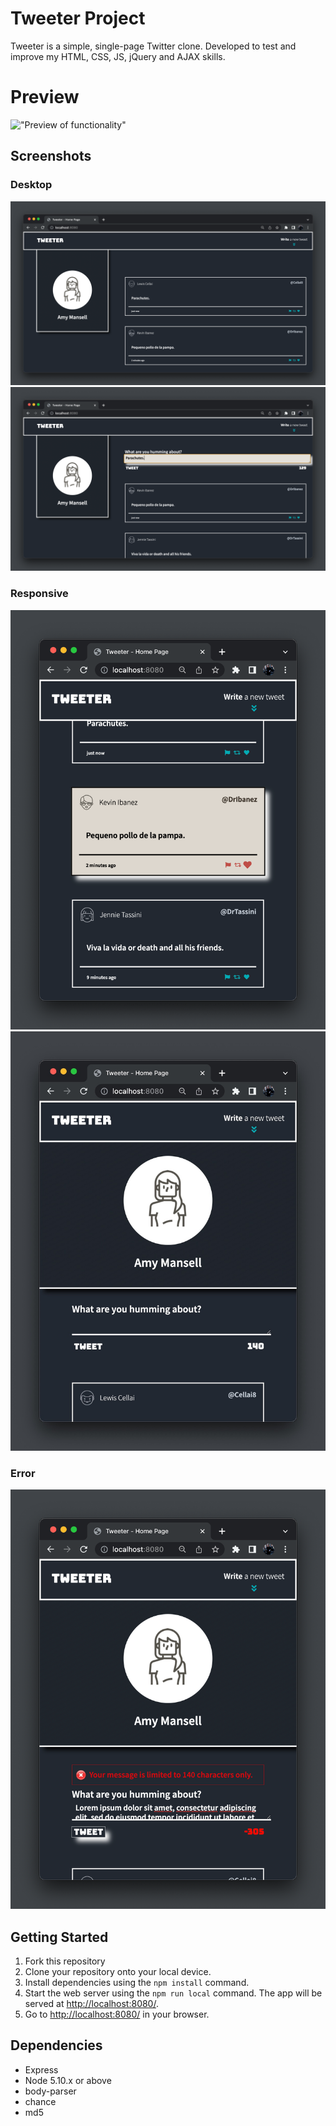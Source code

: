 # Tweeter Project

Tweeter is a simple, single-page Twitter clone. Developed to test and improve my HTML, CSS, JS, jQuery and AJAX skills.

# Preview

!["Preview of functionality"]()

## Screenshots

### Desktop

!["Screenshot of desktop app"](https://github.com/JimHwkins/tweeter/blob/master/docs/Tweeter-desktop-feed.png)
!["Screenshot of desktop app"](https://github.com/JimHwkins/tweeter/blob/master/docs/Tweeter-desktop-post.png)

### Responsive

!["Screenshot of responsive app"](https://github.com/JimHwkins/tweeter/blob/master/docs/Tweeter-responsive-feed.png)
!["Screenshot of responsive app"](https://github.com/JimHwkins/tweeter/blob/master/docs/Tweeter-responsive-post.jpeg)

### Error

!["Screenshot of responsive app"](https://github.com/JimHwkins/tweeter/blob/master/docs/Tweeter-responsive-error.png)

## Getting Started

1. Fork this repository
2. Clone your repository onto your local device.
3. Install dependencies using the `npm install` command.
4. Start the web server using the `npm run local` command. The app will be served at <http://localhost:8080/>.
5. Go to <http://localhost:8080/> in your browser.

## Dependencies

- Express
- Node 5.10.x or above
- body-parser
- chance
- md5
